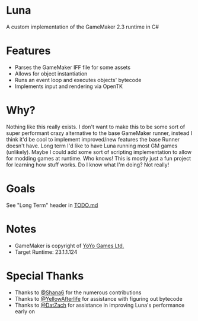 # Luna
A custom implementation of the GameMaker 2.3 runtime in C#

# Features
- Parses the GameMaker IFF file for some assets
- Allows for object instantiation
- Runs an event loop and executes objects' bytecode
- Implements input and rendering via OpenTK

# Why?
Nothing like this really exists. I don't want to make this to be some sort of super performant crazy alternative to the base GameMaker runner, instead I think it'd be cool to implement improved/new features the base Runner doesn't have. Long term I'd like to have Luna running most GM games (unlikely). Maybe I could add some sort of scripting implementation to allow for modding games at runtime. Who knows! This is mostly just a fun project for learning how stuff works. Do I know what I'm doing? Not really!

# Goals
See "Long Term" header in [TODO.md](https://github.com/nommiin/Luna/blob/master/TODO.md)

# Notes
- GameMaker is copyright of [YoYo Games Ltd.](https://www.yoyogames.com/)
- Target Runtime: 23.1.1.124

# Special Thanks
- Thanks to [@Shana6](https://github.com/Shana6) for the numerous contributions 
- Thanks to [@YellowAfterlife](https://github.com/YellowAfterlife) for assistance with figuring out bytecode
- Thanks to [@DatZach](https://github.com/DatZach) for assistance in improving Luna's performance early on
